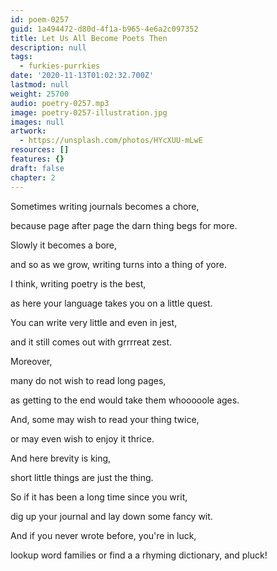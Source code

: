 ```yaml
---
id: poem-0257
guid: 1a494472-d80d-4f1a-b965-4e6a2c097352
title: Let Us All Become Poets Then
description: null
tags:
  - furkies-purrkies
date: '2020-11-13T01:02:32.700Z'
lastmod: null
weight: 25700
audio: poetry-0257.mp3
image: poetry-0257-illustration.jpg
images: null
artwork:
  - https://unsplash.com/photos/HYcXUU-mLwE
resources: []
features: {}
draft: false
chapter: 2
---
```


Sometimes writing journals becomes a chore,

because page after page the darn thing begs for more.

Slowly it becomes a bore,

and so as we grow, writing turns into a thing of yore.

I think, writing poetry is the best,

as here your language takes you on a little quest.

You can write very little and even in jest,

and it still comes out with grrrreat zest.

Moreover,

many do not wish to read long pages,

as getting to the end would take them whooooole ages.

And, some may wish to read your thing twice,

or may even wish to enjoy it thrice.

And here brevity is king,

short little things are just the thing.

So if it has been a long time since you writ,

dig up your journal and lay down some fancy wit.

And if you never wrote before, you're in luck,

lookup word families or find a a rhyming dictionary, and pluck!
